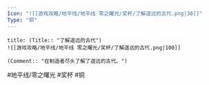 ```yaml
---
Icon: "![[游戏攻略/地平线/地平线 零之曙光/奖杯/了解遥远的古代.png|30]]"
Type: "铜"
---
```

```ad-common-bronze-trophy
title: (Title:: "了解遥远的古代")
![[游戏攻略/地平线/地平线 零之曙光/奖杯/了解遥远的古代.png|100]]

(Comment:: "在制造者尽头了解了遥远的古代。")
```

#地平线/零之曙光 #奖杯 #铜
